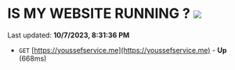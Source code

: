 # IS MY WEBSITE RUNNING ? [![](https://img.shields.io/static/v1?label=Sponsor&message=%E2%9D%A4&logo=GitHub&color=%23fe8e86)](https://github.com/sponsors/<username>)

Last updated: **10/7/2023, 8:31:36 PM**

- `GET` [https://youssefservice.me](https://youssefservice.me) - **Up** (668ms)

